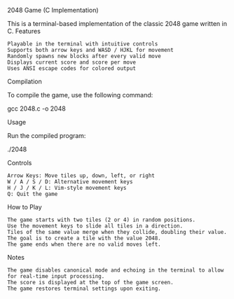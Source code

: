 2048 Game (C Implementation)

This is a terminal-based implementation of the classic 2048 game written in C.
Features

    Playable in the terminal with intuitive controls
    Supports both arrow keys and WASD / HJKL for movement
    Randomly spawns new blocks after every valid move
    Displays current score and score per move
    Uses ANSI escape codes for colored output

Compilation

To compile the game, use the following command:

gcc 2048.c -o 2048

Usage

Run the compiled program:

./2048

Controls

    Arrow Keys: Move tiles up, down, left, or right
    W / A / S / D: Alternative movement keys
    H / J / K / L: Vim-style movement keys
    Q: Quit the game

How to Play

    The game starts with two tiles (2 or 4) in random positions.
    Use the movement keys to slide all tiles in a direction.
    Tiles of the same value merge when they collide, doubling their value.
    The goal is to create a tile with the value 2048.
    The game ends when there are no valid moves left.

Notes

    The game disables canonical mode and echoing in the terminal to allow for real-time input processing.
    The score is displayed at the top of the game screen.
    The game restores terminal settings upon exiting.
